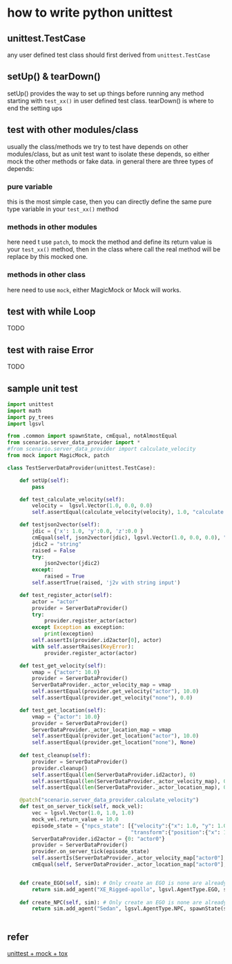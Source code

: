 # how to write python unittest 


## unittest.TestCase

any user defined test class should first derived from `unittest.TestCase` 
 
## setUp() & tearDown()

setUp() provides the way to set up things before running any method starting with `test_xx()`  in user defined test class. tearDown() is where to end the setting ups 


## test with other modules/class

usually the class/methods we try to test have depends on other modules/class, but as unit test want to isolate these depends, so either mock the other methods or fake data. in general there are three types of depends:

### pure variable 

this is the most simple case, then you can directly define the same pure type variable in your `test_xx()` method 


### methods in other modules  
here need t use `patch`, to mock the method and define its return value is your `test_xx()` method, then in the class where call the real method will be replace by this mocked one.

### methods in other class 
here need to use `mock`, either MagicMock or Mock will works.


## test with while Loop
TODO

## test with raise Error
TODO

## sample unit test 

```python 
import unittest
import math
import py_trees
import lgsvl 

from .common import spawnState, cmEqual, notAlmostEqual
from scenario.server_data_provider import *
#from scenario.server_data_provider import calculate_velocity
from mock import MagicMock, patch 

class TestServerDataProvider(unittest.TestCase):

    def setUp(self):
        pass

    def test_calculate_velocity(self):
        velocity =  lgsvl.Vector(1.0, 0.0, 0.0) 
        self.assertEqual(calculate_velocity(velocity), 1.0, "calculate velocity")

    def testjson2vector(self):
        jdic = {'x': 1.0, 'y':0.0, 'z':0.0 }
        cmEqual(self, json2vector(jdic), lgsvl.Vector(1.0, 0.0, 0.0), "json2vector with dict input")
        jdic2 = "string"
        raised = False 
        try: 
            json2vector(jdic2)
        except:
            raised = True 
        self.assertTrue(raised, 'j2v with string input')

    def test_register_actor(self):
        actor = "actor"
        provider = ServerDataProvider()
        try:
            provider.register_actor(actor) 
        except Exception as exception:
            print(exception)
        self.assertIs(provider.id2actor[0], actor)
        with self.assertRaises(KeyError):
            provider.register_actor(actor)

    def test_get_velocity(self):
        vmap = {"actor": 10.0}
        provider = ServerDataProvider()
        ServerDataProvider._actor_velocity_map = vmap
        self.assertEqual(provider.get_velocity("actor"), 10.0)
        self.assertEqual(provider.get_velocity("none"), 0.0)

    def test_get_location(self):
        vmap = {"actor": 10.0}
        provider = ServerDataProvider()
        ServerDataProvider._actor_location_map = vmap
        self.assertEqual(provider.get_location("actor"), 10.0)
        self.assertEqual(provider.get_location("none"), None)
    
    def test_cleanup(self):
        provider = ServerDataProvider()
        provider.cleanup()
        self.assertEqual(len(ServerDataProvider.id2actor), 0)
        self.assertEqual(len(ServerDataProvider._actor_velocity_map), 0)
        self.assertEqual(len(ServerDataProvider._actor_location_map), 0)

    @patch("scenario.server_data_provider.calculate_velocity")
    def test_on_server_tick(self, mock_vel):
        vec = lgsvl.Vector(1.0, 1.0, 1.0)
        mock_vel.return_value = 10.0
        episode_state = {"npcs_state": [{"velocity":{"x": 1.0, "y": 1.0, "z": 1.0},
                                        "transform":{"position":{"x": 1.0, "y": 1.0, "z": 1.0}} }] }
        ServerDataProvider.id2actor = {0: "actor0"}
        provider = ServerDataProvider()
        provider.on_server_tick(episode_state)
        self.assertIs(ServerDataProvider._actor_velocity_map["actor0"], 10.0)
        cmEqual(self, ServerDataProvider._actor_location_map["actor0"], vec, "ocation match test")


    def create_EGO(self, sim): # Only create an EGO is none are already spawned
        return sim.add_agent("XE_Rigged-apollo", lgsvl.AgentType.EGO, spawnState(sim))
    
    def create_NPC(self, sim): # Only create an EGO is none are already spawned
        return sim.add_agent("Sedan", lgsvl.AgentType.NPC, spawnState(sim, 1))
		
```


## refer

[unittest + mock + tox](https://www.jianshu.com/p/013b9bdecb0d)























